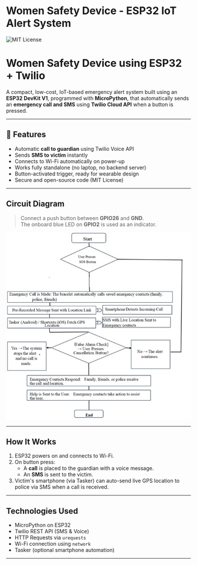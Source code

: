 # Women Safety Device - ESP32 IoT Alert System

![MIT License](https://img.shields.io/badge/license-MIT-green)

#  Women Safety Device using ESP32 + Twilio

A compact, low-cost, IoT-based emergency alert system built using an **ESP32 DevKit V1**, programmed with **MicroPython**, that automatically sends an **emergency call and SMS** using **Twilio Cloud API** when a button is pressed.

---

## 🔧 Features

-  Automatic **call to guardian** using Twilio Voice API
-  Sends **SMS to victim** instantly
-  Connects to Wi-Fi automatically on power-up
-  Works fully standalone (no laptop, no backend server)
-  Button-activated trigger, ready for wearable design
-  Secure and open-source code (MIT License)

---

##  Circuit Diagram

> Connect a push button between **GPIO26** and **GND**.  
> The onboard blue LED on **GPIO2** is used as an indicator.

![Circuit Diagram](images/circuit.jpg)


---

##  How It Works

1. ESP32 powers on and connects to Wi-Fi.
2. On button press:
   - A **call** is placed to the guardian with a voice message.
   - An **SMS** is sent to the victim.
3. Victim's smartphone (via Tasker) can auto-send live GPS location to police via SMS when a call is received.

---

##  Technologies Used

- MicroPython on ESP32
- Twilio REST API (SMS & Voice)
- HTTP Requests via `urequests`
- Wi-Fi connection using `network`
- Tasker (optional smartphone automation)

---

